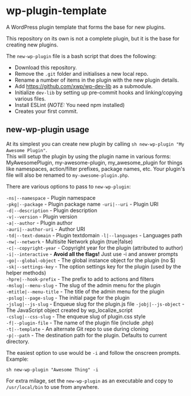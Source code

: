 # wp-plugin-template
A WordPress plugin template that forms the base for new plugins.

This repository on its own is not a complete plugin, but it is the base for creating new plugins.

The `new-wp-plugin` file is a bash script that does the following:  
* Download this repository.  
* Remove the `.git` folder and initialises a new local repo.  
* Rename a number of items in the plugin with the new plugin details.  
* Add https://github.com/xwp/wp-dev-lib as a submodule.
* Initialize `dev-lib` by setting up pre-commit hooks and linking/copying various files.  
* Install ESLint (*NOTE:* You need npm installed)  
* Creates your first commit.  

## new-wp-plugin usage  

At its simplest you can create new plugin by calling `sh new-wp-plugin "My Awesome Plugin"`.  
This will setup the plugin by using the plugin name in various forms: MyAwesomePlugin, my-awesome-plugin, my_awesome_plugin for 
things like namespaces, action/filter prefixes, package names, etc. Your plugin's file will also be renamed to `my-awesome-plugin.php`.

There are various options to pass to `new-wp-plugin`:

`-ns|--namespace` - Plugin namespace  
`-pkg|--package` - Plugin package name
`-uri|--uri` - Plugin URI  
`-d|--description` - Plugin description  
`-v|--version` - Plugin version  
`-a|--author` - Plugin author  
`-auri|--author-uri` - Author URI  
`-td|--text-domain` - Plugin textdomain
`-l|--languages` - Languages path  
`-nw|--network` - Multisite Network plugin (true|false)  
`-c|--copyright-year` - Copyright year for the plugin (attributed to author)  
`-i|--interactive` - **Avoid all the flags!** Just use -i and answer prompts  
`-go|--global-object` - The global instance object for the plugin (no $)  
`-sk|--settings-key` - The option settings key for the plugin (used by the helper methods)  
`-hpre|--hook-prefix` - The prefix to add to actions and filters  
`-mslug|--menu-slug` - The slug of the admin menu for the plugin  
`-mtitle|--menu-title` - The title of the admin menu for the plugin  
`-pslug|--page-slug` - The initial page for the plugin  
`-jslug|--js-slug` - Enqueue slug for the plugin.js file
`-jobj|--js-object` - The JavaScript object created by wp_localize_script  
`-cslug|--css-slug` - The enqueue slug of plugin.css style  
`-f|--plugin-file` - The name of the plugin file (include .php)  
`-t|--template` - An alternate Git repo to use during cloning  
`-p|--path` - The destination path for the plugin. Defaults to current directory.  

The easiest option to use would be `-i` and follow the onscreen prompts. Example:  

`sh new-wp-plugin "Awesome Thing" -i`  

For extra milage, set the `new-wp-plugin` as an executable and copy to `/usr/local/bin` to use from anywhere.


